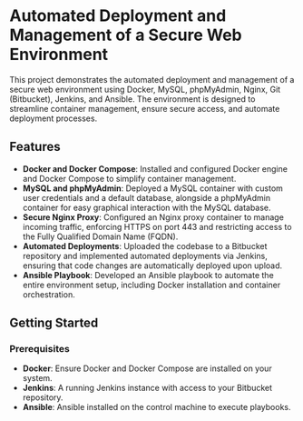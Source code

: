 # Automated Deployment and Management of a Secure Web Environment

This project demonstrates the automated deployment and management of a secure web environment using Docker, MySQL, phpMyAdmin, Nginx, Git (Bitbucket), Jenkins, and Ansible. The environment is designed to streamline container management, ensure secure access, and automate deployment processes.

## Features

- **Docker and Docker Compose**: Installed and configured Docker engine and Docker Compose to simplify container management.
- **MySQL and phpMyAdmin**: Deployed a MySQL container with custom user credentials and a default database, alongside a phpMyAdmin container for easy graphical interaction with the MySQL database.
- **Secure Nginx Proxy**: Configured an Nginx proxy container to manage incoming traffic, enforcing HTTPS on port 443 and restricting access to the Fully Qualified Domain Name (FQDN).
- **Automated Deployments**: Uploaded the codebase to a Bitbucket repository and implemented automated deployments via Jenkins, ensuring that code changes are automatically deployed upon upload.
- **Ansible Playbook**: Developed an Ansible playbook to automate the entire environment setup, including Docker installation and container orchestration.

## Getting Started

### Prerequisites

- **Docker**: Ensure Docker and Docker Compose are installed on your system.
- **Jenkins**: A running Jenkins instance with access to your Bitbucket repository.
- **Ansible**: Ansible installed on the control machine to execute playbooks.


